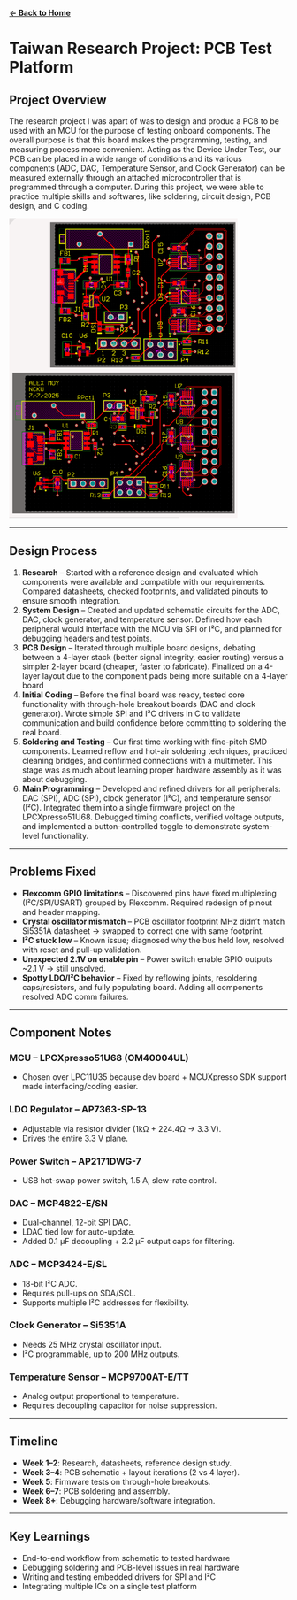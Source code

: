 **[← Back to Home](../README.md)**

# Taiwan Research Project: PCB Test Platform

## Project Overview
The research project I was apart of was to design and produc a PCB to be used with an MCU for the purpose of testing onboard components. 
The overall purpose is that this board makes the programming, testing, and measuring process more convenient.
Acting as the Device Under Test, our PCB can be placed in a wide range of conditions and its various components (ADC, DAC, Temperature Sensor, and Clock Generator) can be measured externally through an attached microcontroller that is programmed through a computer. During this project, we were able to practice multiple skills and softwares, like soldering, circuit design, PCB design, and C coding.


![PCB Layout](../images/PCBDesign.png)

---

## Design Process

1. **Research** – Started with a reference design and evaluated which components were available and compatible with our requirements. Compared datasheets, checked footprints, and validated pinouts to ensure smooth integration.  
2. **System Design** – Created and updated schematic circuits for the ADC, DAC, clock generator, and temperature sensor. Defined how each peripheral would interface with the MCU via SPI or I²C, and planned for debugging headers and test points.  
3. **PCB Design** – Iterated through multiple board designs, debating between a 4-layer stack (better signal integrity, easier routing) versus a simpler 2-layer board (cheaper, faster to fabricate). Finalized on a 4-layer layout due to the component pads being more suitable on a 4-layer board
4. **Initial Coding** – Before the final board was ready, tested core functionality with through-hole breakout boards (DAC and clock generator). Wrote simple SPI and I²C drivers in C to validate communication and build confidence before committing to soldering the real board.  
5. **Soldering and Testing** – Our first time working with fine-pitch SMD components. Learned reflow and hot-air soldering techniques, practiced cleaning bridges, and confirmed connections with a multimeter. This stage was as much about learning proper hardware assembly as it was about debugging.  
6. **Main Programming** – Developed and refined drivers for all peripherals: DAC (SPI), ADC (SPI), clock generator (I²C), and temperature sensor (I²C). Integrated them into a single firmware project on the LPCXpresso51U68. Debugged timing conflicts, verified voltage outputs, and implemented a button-controlled toggle to demonstrate system-level functionality.  

---

## Problems Fixed
- **Flexcomm GPIO limitations** – Discovered pins have fixed multiplexing (I²C/SPI/USART) grouped by Flexcomm. Required redesign of pinout and header mapping.  
- **Crystal oscillator mismatch** – PCB oscillator footprint MHz didn’t match Si5351A datasheet → swapped to correct one with same footprint.  
- **I²C stuck low** – Known issue; diagnosed why the bus held low, resolved with reset and pull-up validation.  
- **Unexpected 2.1V on enable pin** – Power switch enable GPIO outputs ~2.1 V → still unsolved.  
- **Spotty LDO/I²C behavior** – Fixed by reflowing joints, resoldering caps/resistors, and fully populating board. Adding all components resolved ADC comm failures.  

---

## Component Notes
### MCU – LPCXpresso51U68 (OM40004UL)
- Chosen over LPC11U35 because dev board + MCUXpresso SDK support made interfacing/coding easier.  

### LDO Regulator – AP7363-SP-13
- Adjustable via resistor divider (1kΩ + 224.4Ω → 3.3 V).  
- Drives the entire 3.3 V plane.  

### Power Switch – AP2171DWG-7
- USB hot-swap power switch, 1.5 A, slew-rate control.  

### DAC – MCP4822-E/SN
- Dual-channel, 12-bit SPI DAC.  
- LDAC tied low for auto-update.  
- Added 0.1 µF decoupling + 2.2 µF output caps for filtering.  

### ADC – MCP3424-E/SL
- 18-bit I²C ADC.  
- Requires pull-ups on SDA/SCL.  
- Supports multiple I²C addresses for flexibility.  

### Clock Generator – Si5351A
- Needs 25 MHz crystal oscillator input.  
- I²C programmable, up to 200 MHz outputs.  

### Temperature Sensor – MCP9700AT-E/TT
- Analog output proportional to temperature.  
- Requires decoupling capacitor for noise suppression.  

---

## Timeline
- **Week 1–2**: Research, datasheets, reference design study.  
- **Week 3–4**: PCB schematic + layout iterations (2 vs 4 layer).  
- **Week 5**: Firmware tests on through-hole breakouts.  
- **Week 6–7**: PCB soldering and assembly.  
- **Week 8+**: Debugging hardware/software integration.  

---
## Key Learnings
- End-to-end workflow from schematic to tested hardware  
- Debugging soldering and PCB-level issues in real hardware  
- Writing and testing embedded drivers for SPI and I²C  
- Integrating multiple ICs on a single test platform
